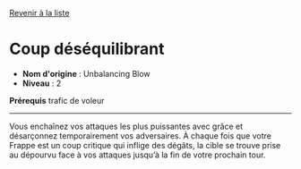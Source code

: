 [Revenir à la liste](..)

# Coup déséquilibrant

 * **Nom d'origine** : Unbalancing Blow
 * **Niveau** : 2


<p><strong>Prérequis</strong> trafic de voleur</p>
<hr>
<p>Vous enchaînez vos attaques les plus puissantes avec grâce et désarçonnez temporairement vos adversaires. À chaque fois que votre Frappe est un coup critique qui inflige des dégâts, la cible se trouve prise au dépourvu face à vos attaques jusqu’à la fin de votre prochain tour.</p>